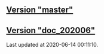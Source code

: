 ## [Version "master"](master/)
## [Version "doc_202006"](doc_202006/)
Last updated at 2020-06-14 00:11:10.
